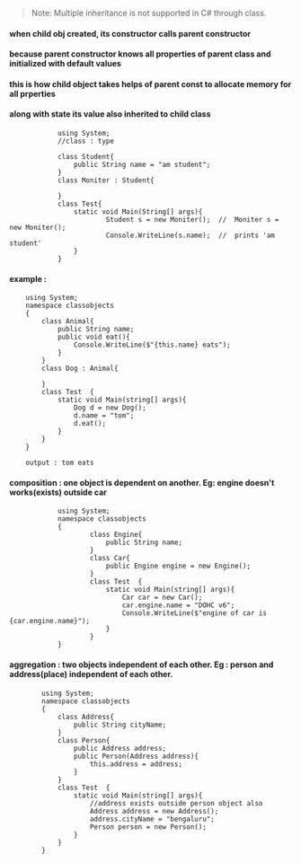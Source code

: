 > Note: Multiple inheritance is not supported in C# through class.

#### when child obj created, its constructor calls parent constructor
#### because parent constructor knows all properties of parent class and initialized with default values
#### this is how child object takes helps of parent const to allocate memory for all prperties



#### along with state its value also inherited to child class

                using System;
                //class : type

                class Student{
                    public String name = "am student";
                }
                class Moniter : Student{

                }
                class Test{
                    static void Main(String[] args){
                            Student s = new Moniter();  //  Moniter s = new Moniter();
                            Console.WriteLine(s.name);  //  prints 'am student'
                    } 
                }




#### example :

        using System;  
        namespace classobjects  
        {         
            class Animal{
                public String name;
                public void eat(){
                    Console.WriteLine($"{this.name} eats");
                }
            }
            class Dog : Animal{

            }
            class Test  {                                                           
                static void Main(string[] args){        
                    Dog d = new Dog();
                    d.name = "tom";
                    d.eat();
                }     
            }  
        }          
        
        output : tom eats


#### composition  : one object is dependent on another. Eg: engine doesn't works(exists) outside car
                
                using System;  
                namespace classobjects  
                {         
                        class Engine{
                            public String name;
                        }
                        class Car{
                            public Engine engine = new Engine();                     
                        }
                        class Test  {                                                           
                            static void Main(string[] args){        
                                Car car = new Car();
                                car.engine.name = "DOHC v6";
                                Console.WriteLine($"engine of car is {car.engine.name}");
                            }     
                        }  
                }  
                
                
#### aggregation : two objects independent of each other. Eg : person and address(place) independent of each other.
            using System;  
            namespace classobjects  
            {         
                class Address{
                    public String cityName;
                }
                class Person{
                    public Address address;
                    public Person(Address address){
                        this.address = address;
                    } 
                }
                class Test  {                                                           
                    static void Main(string[] args){ 
                        //address exists outside person object also
                        Address address = new Address();
                        address.cityName = "bengaluru";       
                        Person person = new Person();                
                    }     
                }  
            }          

